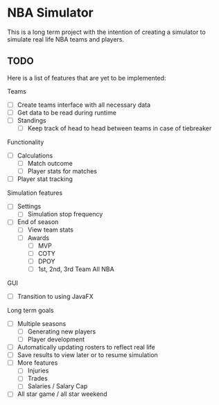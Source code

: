 # NBA Simulator

<p>This is a long term project with the intention of creating a simulator to simulate real life NBA teams and players.</p>

## TODO
<p>Here is a list of features that are yet to be implemented:</p> 
<p>Teams</p>

- [ ] Create teams interface with all necessary data
- [ ] Get data to be read during runtime
- [ ] Standings
  - [ ] Keep track of head to head between teams in case of tiebreaker

<p>Functionality</p>

- [ ] Calculations
    - [ ] Match outcome
    - [ ] Player stats for matches
- [ ] Player stat tracking

<p>Simulation features</p>

- [ ] Settings
    - [ ] Simulation stop frequency
- [ ] End of season
  - [ ] View team stats
  - [ ] Awards
      - [ ] MVP
      - [ ] COTY
      - [ ] DPOY
      - [ ] 1st, 2nd, 3rd Team All NBA

<p>GUI</p>

- [ ] Transition to using JavaFX

<p>Long term goals</p>

- [ ] Multiple seasons
    - [ ] Generating new players
    - [ ] Player development
- [ ] Automatically updating rosters to reflect real life
- [ ] Save results to view later or to resume simulation
- [ ] More features
  - [ ] Injuries
  - [ ] Trades
  - [ ] Salaries / Salary Cap
- [ ] All star game / all star weekend
